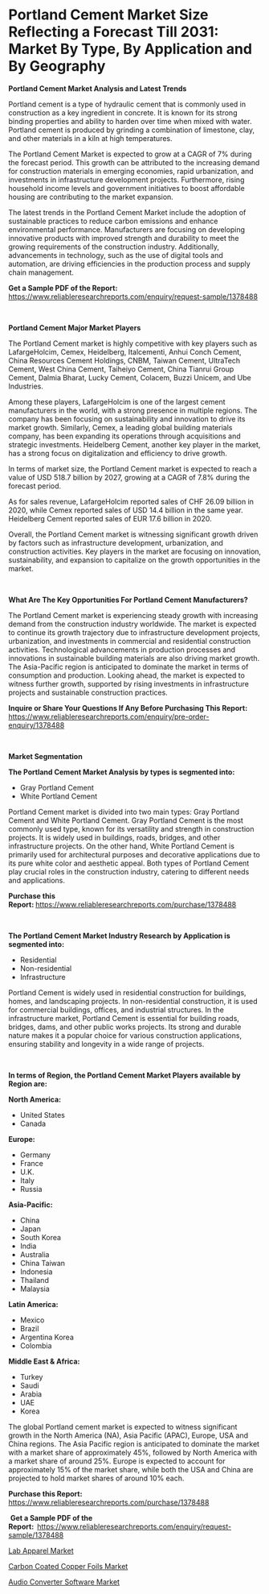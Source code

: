 <p><h1>Portland Cement Market Size Reflecting a Forecast Till 2031: Market By Type, By Application and By Geography</h1></p><p><strong>Portland Cement Market Analysis and Latest Trends</strong></p>
<p><p>Portland cement is a type of hydraulic cement that is commonly used in construction as a key ingredient in concrete. It is known for its strong binding properties and ability to harden over time when mixed with water. Portland cement is produced by grinding a combination of limestone, clay, and other materials in a kiln at high temperatures.</p><p>The Portland Cement Market is expected to grow at a CAGR of 7% during the forecast period. This growth can be attributed to the increasing demand for construction materials in emerging economies, rapid urbanization, and investments in infrastructure development projects. Furthermore, rising household income levels and government initiatives to boost affordable housing are contributing to the market expansion.</p><p>The latest trends in the Portland Cement Market include the adoption of sustainable practices to reduce carbon emissions and enhance environmental performance. Manufacturers are focusing on developing innovative products with improved strength and durability to meet the growing requirements of the construction industry. Additionally, advancements in technology, such as the use of digital tools and automation, are driving efficiencies in the production process and supply chain management.</p></p>
<p><strong>Get a Sample PDF of the Report:&nbsp;</strong> <a href="https://www.reliableresearchreports.com/enquiry/request-sample/1378488">https://www.reliableresearchreports.com/enquiry/request-sample/1378488</a></p>
<p>&nbsp;</p>
<p><strong>Portland Cement Major Market Players</strong></p>
<p><p>The Portland Cement market is highly competitive with key players such as LafargeHolcim, Cemex, Heidelberg, Italcementi, Anhui Conch Cement, China Resources Cement Holdings, CNBM, Taiwan Cement, UltraTech Cement, West China Cement, Taiheiyo Cement, China Tianrui Group Cement, Dalmia Bharat, Lucky Cement, Colacem, Buzzi Unicem, and Ube Industries. </p><p>Among these players, LafargeHolcim is one of the largest cement manufacturers in the world, with a strong presence in multiple regions. The company has been focusing on sustainability and innovation to drive its market growth. Similarly, Cemex, a leading global building materials company, has been expanding its operations through acquisitions and strategic investments. Heidelberg Cement, another key player in the market, has a strong focus on digitalization and efficiency to drive growth.</p><p>In terms of market size, the Portland Cement market is expected to reach a value of USD 518.7 billion by 2027, growing at a CAGR of 7.8% during the forecast period. </p><p>As for sales revenue, LafargeHolcim reported sales of CHF 26.09 billion in 2020, while Cemex reported sales of USD 14.4 billion in the same year. Heidelberg Cement reported sales of EUR 17.6 billion in 2020.</p><p>Overall, the Portland Cement market is witnessing significant growth driven by factors such as infrastructure development, urbanization, and construction activities. Key players in the market are focusing on innovation, sustainability, and expansion to capitalize on the growth opportunities in the market.</p></p>
<p>&nbsp;</p>
<p><strong>What Are The Key Opportunities For Portland Cement Manufacturers?</strong></p>
<p><p>The Portland Cement market is experiencing steady growth with increasing demand from the construction industry worldwide. The market is expected to continue its growth trajectory due to infrastructure development projects, urbanization, and investments in commercial and residential construction activities. Technological advancements in production processes and innovations in sustainable building materials are also driving market growth. The Asia-Pacific region is anticipated to dominate the market in terms of consumption and production. Looking ahead, the market is expected to witness further growth, supported by rising investments in infrastructure projects and sustainable construction practices.</p></p>
<p><strong>Inquire or Share Your Questions If Any Before Purchasing This Report:</strong> <a href="https://www.reliableresearchreports.com/enquiry/pre-order-enquiry/1378488">https://www.reliableresearchreports.com/enquiry/pre-order-enquiry/1378488</a></p>
<p>&nbsp;</p>
<p><strong>Market Segmentation</strong></p>
<p><strong>The Portland Cement Market Analysis by types is segmented into:</strong></p>
<p><ul><li>Gray Portland Cement</li><li>White Portland Cement</li></ul></p>
<p><p>Portland Cement market is divided into two main types: Gray Portland Cement and White Portland Cement. Gray Portland Cement is the most commonly used type, known for its versatility and strength in construction projects. It is widely used in buildings, roads, bridges, and other infrastructure projects. On the other hand, White Portland Cement is primarily used for architectural purposes and decorative applications due to its pure white color and aesthetic appeal. Both types of Portland Cement play crucial roles in the construction industry, catering to different needs and applications.</p></p>
<p><strong>Purchase this Report:&nbsp;</strong><a href="https://www.reliableresearchreports.com/purchase/1378488">https://www.reliableresearchreports.com/purchase/1378488</a></p>
<p>&nbsp;</p>
<p><strong>The Portland Cement Market Industry Research by Application is segmented into:</strong></p>
<p><ul><li>Residential</li><li>Non-residential</li><li>Infrastructure</li></ul></p>
<p><p>Portland Cement is widely used in residential construction for buildings, homes, and landscaping projects. In non-residential construction, it is used for commercial buildings, offices, and industrial structures. In the infrastructure market, Portland Cement is essential for building roads, bridges, dams, and other public works projects. Its strong and durable nature makes it a popular choice for various construction applications, ensuring stability and longevity in a wide range of projects.</p></p>
<p>&nbsp;</p>
<p><strong>In terms of Region, the Portland Cement Market Players available by Region are:</strong></p>
<p>
    <p> <strong> North America: </strong>
        <ul>
            <li>United States</li>
            <li>Canada</li>
        </ul>
        </p> 
    <p> <strong> Europe: </strong>
        <ul>
            <li>Germany</li>
            <li>France</li>
            <li>U.K.</li>
            <li>Italy</li>
            <li>Russia</li>
        </ul>
        </p> 
    <p> <strong> Asia-Pacific: </strong>
        <ul>
            <li>China</li>
            <li>Japan</li>
            <li>South Korea</li>
            <li>India</li>
            <li>Australia</li>
            <li>China Taiwan</li>
            <li>Indonesia</li>
            <li>Thailand</li>
            <li>Malaysia</li>
        </ul>
        </p> 
    <p> <strong> Latin America: </strong>
        <ul>
            <li>Mexico</li>
            <li>Brazil</li>
            <li>Argentina Korea</li>
            <li>Colombia</li>
        </ul>
        </p> 
    <p> <strong> Middle East & Africa: </strong>
        <ul>
            <li>Turkey</li>
            <li>Saudi</li>
            <li>Arabia</li>
            <li>UAE</li>
            <li>Korea</li>
        </ul>
    </p>
    </p>
<p><p>The global Portland cement market is expected to witness significant growth in the North America (NA), Asia Pacific (APAC), Europe, USA and China regions. The Asia Pacific region is anticipated to dominate the market with a market share of approximately 45%, followed by North America with a market share of around 25%. Europe is expected to account for approximately 15% of the market share, while both the USA and China are projected to hold market shares of around 10% each.</p></p>
<p><strong>Purchase this Report: </strong><a href="https://www.reliableresearchreports.com/purchase/1378488">https://www.reliableresearchreports.com/purchase/1378488</a></p>
<p>&nbsp;<strong>Get a Sample PDF of the Report:&nbsp;&nbsp;</strong><a href="https://www.reliableresearchreports.com/enquiry/request-sample/1378488">https://www.reliableresearchreports.com/enquiry/request-sample/1378488</a></p>
<p><strong></strong></p>
<p><p><a href="https://view.publitas.com/reportprime-1/lab-apparel-market-offer-valuable-insights-into-market-size-market-share-market-trends-and-projections-spanning-from-2023-to-2030/">Lab Apparel Market</a></p><p><a href="https://view.publitas.com/reportprime-1/carbon-coated-copper-foils-market-size-growing-and-forecasted-for-period-from-2023-2030-and-provides-complete-market-analysis-of-this-market/">Carbon Coated Copper Foils Market</a></p><p><a href="https://view.publitas.com/reportprime-1/audio-converter-software-market-size-and-growth-market-segmentation-regional-and-country-breakdowns-and-market-trends-for-period-from-2023-2030/">Audio Converter Software Market</a></p></p>